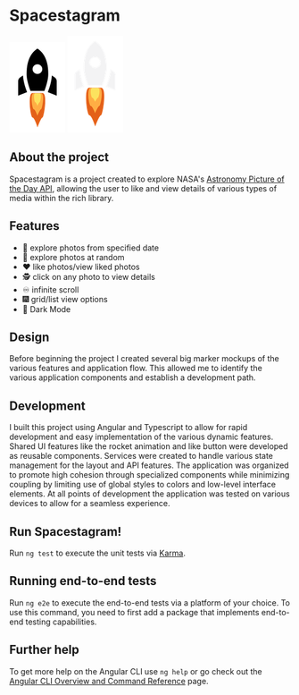 # Spacestagram

![alt text](src/assets/images/rocket_image.png#gh-light-mode-only)
![alt text](src/assets/images/rocket-light-mode.png#gh-dark-mode-only)

## About the project

Spacestagram is a project created to explore NASA's [Astronomy Picture of the Day API](https://github.com/nasa/apod-api), allowing the user to like and view details of various types of media within the rich library.

## Features

  * 📅 explore photos from specified date
  * 🔀 explore photos at random
  * ❤️ like photos/view liked photos
  * 🕵️ click on any photo to view details
  * ♾ infinite scroll
  * 🎆 grid/list view options
  * 🌙 Dark Mode 

## Design
Before beginning the project I created several big marker mockups of the various features and application flow. This allowed me to identify the various application components and establish a development path. 


## Development
I built this project using Angular and Typescript to allow for rapid development and easy implementation of the various dynamic features. Shared UI features like the rocket animation and like button were developed as reusable components. Services were created to handle various state management for the layout and API features. The application was organized to promote high cohesion through specialized components while minimizing coupling by limiting use of global styles to colors and low-level interface elements. At all points of development the application was tested on various devices to allow for a seamless experience. 


## Run Spacestagram!



Run `ng test` to execute the unit tests via [Karma](https://karma-runner.github.io).

## Running end-to-end tests

Run `ng e2e` to execute the end-to-end tests via a platform of your choice. To use this command, you need to first add a package that implements end-to-end testing capabilities.

## Further help

To get more help on the Angular CLI use `ng help` or go check out the [Angular CLI Overview and Command Reference](https://angular.io/cli) page.
